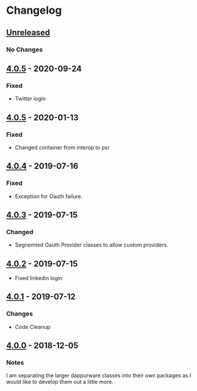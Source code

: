 # Changelog

## [Unreleased]
### No Changes

## [4.0.5] - 2020-09-24
### Fixed
- Twitter login

## [4.0.5] - 2020-01-13
### Fixed
- Changed container from interop to psr

## [4.0.4] - 2019-07-16
### Fixed
- Exception for Oauth failure.

## [4.0.3] - 2019-07-15
### Changed
- Segnemted Oauth Provider classes to allow custom providers.

## [4.0.2] - 2019-07-15
- Fixed linkedin login

## [4.0.1] - 2019-07-12
### Changes
- Code Cleanup

## [4.0.0] - 2018-12-05
### Notes
I am separating the larger dappurware classes into their own packages as I would like to develop them out a little more.

[Unreleased]: https://github.com/dappur/dappurware-oauth2/compare/v4.0.5...HEAD
[4.0.5]: https://github.com/dappur/dappurware-oauth2/releases/tag/v4.0.4...v4.0.5
[4.0.4]: https://github.com/dappur/dappurware-oauth2/releases/tag/v4.0.3...v4.0.4
[4.0.3]: https://github.com/dappur/dappurware-oauth2/releases/tag/v4.0.2...v4.0.3
[4.0.2]: https://github.com/dappur/dappurware-oauth2/releases/tag/v4.0.1...v4.0.2
[4.0.1]: https://github.com/dappur/dappurware-oauth2/releases/tag/v4.0.0...v4.0.1
[4.0.0]: https://github.com/dappur/dappurware-oauth2/releases/tag/v4.0.0
